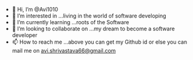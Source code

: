 - 👋 Hi, I’m @Avi1010
- 👀 I’m interested in ...living in the world of software developing
- 🌱 I’m currently learning ...roots of the Software
- 💞️ I’m looking to collaborate on ...my dream to become a software developer
- 📫 How to reach me ...above you can get my Github id or else you can mail me on avi.shrivastava66@gmail.com

<!---
Avi1010/Avi1010 is a ✨ special ✨ repository because its `README.md` (this file) appears on your GitHub profile.
You can click the Preview link to take a look at your changes.
--->
